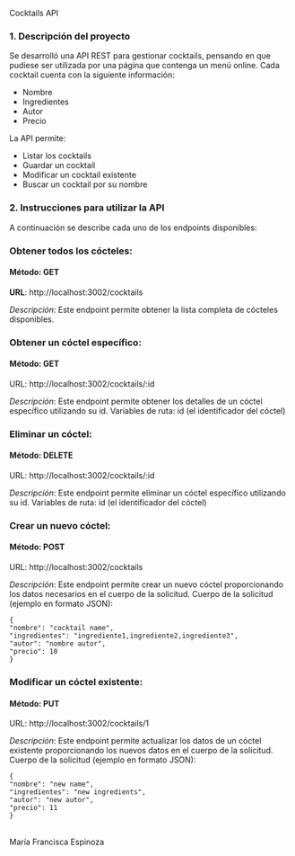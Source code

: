 Cocktails API

### 1. Descripción del proyecto

Se desarrolló una API REST para gestionar cocktails, pensando en que pudiese ser utilizada por una página 
que contenga un menú online.
Cada cocktail cuenta con la siguiente información:

- Nombre
- Ingredientes
- Autor
- Precio

La API permite:

- Listar los cocktails
- Guardar un cocktail
- Modificar un cocktail existente
- Buscar un cocktail por su nombre


### 2. Instrucciones para utilizar la API

A continuación se describe cada uno de los endpoints disponibles:


### Obtener todos los cócteles:

#### Método: GET
**URL**: http://localhost:3002/cocktails

*Descripción*: Este endpoint permite obtener la lista completa de cócteles disponibles.


### Obtener un cóctel específico:

#### Método: GET
URL: http://localhost:3002/cocktails/:id

*Descripción*: Este endpoint permite obtener los detalles de un cóctel específico utilizando su id.
Variables de ruta: id (el identificador del cóctel)


### Eliminar un cóctel:

#### Método: DELETE
URL: http://localhost:3002/cocktails/:id

*Descripción*: Este endpoint permite eliminar un cóctel específico utilizando su id.
Variables de ruta: id (el identificador del cóctel)

### Crear un nuevo cóctel:

#### Método: POST
URL: http://localhost:3002/cocktails

*Descripción*: Este endpoint permite crear un nuevo cóctel proporcionando los datos necesarios en el cuerpo de la solicitud.
Cuerpo de la solicitud (ejemplo en formato JSON):
```
{
"nombre": "cocktail name",
"ingredientes": "ingrediente1,ingrediente2,ingrediente3",
"autor": "nombre autor",
"precio": 10
}
```

### Modificar un cóctel existente:

#### Método: PUT
URL: http://localhost:3002/cocktails/1

*Descripción*: Este endpoint permite actualizar los datos de un cóctel existente proporcionando los nuevos datos en el cuerpo de la solicitud.
Cuerpo de la solicitud (ejemplo en formato JSON):

```
{
"nombre": "new name",
"ingredientes": "new ingredients",
"autor": "new autor",
"precio": 11
}
```


<br />
María Francisca Espinoza
